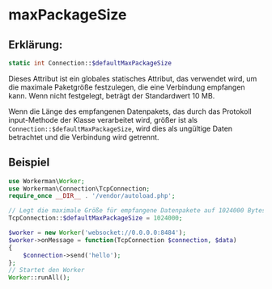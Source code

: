 # maxPackageSize

## Erklärung:
```php
static int Connection::$defaultMaxPackageSize
```

Dieses Attribut ist ein globales statisches Attribut, das verwendet wird, um die maximale Paketgröße festzulegen, die eine Verbindung empfangen kann. Wenn nicht festgelegt, beträgt der Standardwert 10 MB.

Wenn die Länge des empfangenen Datenpakets, das durch das Protokoll input-Methode der Klasse verarbeitet wird, größer ist als ```Connection::$defaultMaxPackageSize```, wird dies als ungültige Daten betrachtet und die Verbindung wird getrennt.

## Beispiel
```php
use Workerman\Worker;
use Workerman\Connection\TcpConnection;
require_once __DIR__ . '/vendor/autoload.php';

// Legt die maximale Größe für empfangene Datenpakete auf 1024000 Bytes fest
TcpConnection::$defaultMaxPackageSize = 1024000;

$worker = new Worker('websocket://0.0.0.0:8484');
$worker->onMessage = function(TcpConnection $connection, $data)
{
    $connection->send('hello');
};
// Startet den Worker
Worker::runAll();
```
